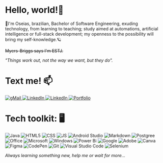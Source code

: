 # Hello, world!🚀
💫I'm Oseias, brazilian, Bachelor of Software Engineering, exuding technology, from learning to teaching; study aimed at automations, artificial intelligence or full-stack development; my openness to the possibility will bring my self-knowledge.🪐

~~Myers-Briggs says I'm ESTJ.~~

*"Things work out, not the way we want, but they do".*

# Text me! 📫

[![gMail](https://img.shields.io/badge/Gmail-D14836?style=for-the-badge&logo=gmail&logoColor=white) ](mailto:OseiasYC@gmail.com)[![LinkedIn](https://img.shields.io/badge/LinkedIn-0077B5?style=for-the-badge&logo=linkedin&logoColor=white) ](https://www.linkedin.com/in/OseiasYC)[![LinkedIn](https://img.shields.io/badge/Facebook-1877F2?style=for-the-badge&logo=facebook&logoColor=white) ](https://www.facebook.com/OseiasYC) [![Portfolio](https://img.shields.io/badge/Portfolio-%23000000.svg?style=for-the-badge&logo=firefox&logoColor=#FF7139)](https://OseiasYC.github.io/)


# Tech toolkit: 🖥️

![Java](https://img.shields.io/badge/Java-ED8B00?style=for-the-badge&logo=java&logoColor=white) ![HTML5](https://img.shields.io/badge/HTML-239120?style=for-the-badge&logo=html5&logoColor=white) ![CSS](https://img.shields.io/badge/CSS-239120?&style=for-the-badge&logo=css3&logoColor=white) ![JS](https://img.shields.io/badge/JavaScript-323330?style=for-the-badge&logo=javascript&logoColor=F7DF1E) ![Android Studio](https://img.shields.io/badge/Android%20Studio-3DDC84.svg?style=for-the-badge&logo=android-studio&logoColor=white) ![Markdown](https://img.shields.io/badge/Markdown-000000?style=for-the-badge&logo=markdown&logoColor=white) ![Postgree](https://img.shields.io/badge/PostgreSQL-316192?style=for-the-badge&logo=postgresql&logoColor=white) ![Office](https://img.shields.io/badge/Microsoft_Office-D83B01?style=for-the-badge&logo=microsoft-office&logoColor=white) ![Microsoft](https://img.shields.io/badge/Microsoft-666666?style=for-the-badge&logo=microsoft&logoColor=white)  ![Windows](https://img.shields.io/badge/Windows-017AD7?style=for-the-badge&logo=windows&logoColor=white)
![Power Bi](https://img.shields.io/badge/power_bi-F2C811?style=for-the-badge&logo=powerbi&logoColor=black) ![Google](https://img.shields.io/badge/google-4285F4?style=for-the-badge&logo=google&logoColor=white) ![Adobe](https://img.shields.io/badge/adobe-%23FF0000.svg?style=for-the-badge&logo=adobe&logoColor=white) ![Canva](https://img.shields.io/badge/Canva-%2300C4CC.svg?style=for-the-badge&logo=Canva&logoColor=white) ![Figma](https://img.shields.io/badge/figma-%23F24E1E.svg?style=for-the-badge&logo=figma&logoColor=white) ![CodePen](https://img.shields.io/badge/Codepen-000000?style=for-the-badge&logo=codepen&logoColor=white) ![Git](https://img.shields.io/badge/git-%23F05033.svg?style=for-the-badge&logo=git&logoColor=white)  ![Visual Studio Code](https://img.shields.io/badge/Visual%20Studio%20Code-0078d7.svg?style=for-the-badge&logo=visual-studio-code&logoColor=white) ![Selenium](https://img.shields.io/badge/-selenium-%43B02A?style=for-the-badge&logo=selenium&logoColor=white)  

*Always learning something new, help me or wait for more...*
